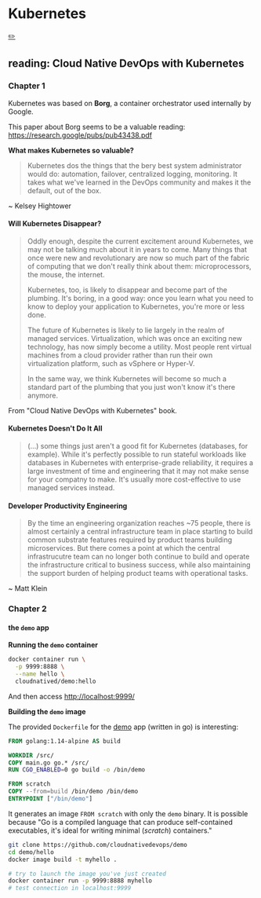 # Kubernetes
[✏️](https://github.com/meleu/my-notes/edit/master/kubernetes.md)

## reading: Cloud Native DevOps with Kubernetes

### Chapter 1

Kubernetes was based on **Borg**, a container orchestrator used internally by Google.

This paper about Borg seems to be a valuable reading: <https://research.google/pubs/pub43438.pdf>

**What makes Kubernetes so valuable?**

> Kubernetes dos the things that the bery best system administrator would do: automation,
> failover, centralized logging, monitoring. It takes what we've learned in the DevOps community
> and makes it the default, out of the box.

~ Kelsey Hightower


#### Will Kubernetes Disappear?

> Oddly enough, despite the current excitement around Kubernetes, we may not be talking much about it in years to come. Many things that once were new and revolutionary are now so much part of the fabric of computing that we don't really think about them: microprocessors, the mouse, the internet.
> 
> Kubernetes, too, is likely to disappear and become part of the plumbing. It's boring, in a good way: once you learn what you need to know to deploy your application to Kubernetes, you're more or less done.
> 
> The future of Kubernetes is likely to lie largely in the realm of managed services. Virtualization, which was once an exciting new technology, has now simply become a utility. Most people rent virtual machines from a cloud provider rather than run their own virtualization platform, such as vSphere or Hyper-V.
> 
> In the same way, we think Kubernetes will become so much a standard part of the plumbing that you just won't know it's there anymore.

From "Cloud Native DevOps with Kubernetes" book.

#### Kubernetes Doesn't Do It All

> (...) some things just aren't a good fit for Kubernetes (databases, for example).
> While it's perfectly possible to run stateful workloads like databases in Kubernetes with enterprise-grade reliability, it requires a large investment of time and engineering that it may not make sense for your compatny to make. It's usually more cost-effective to use managed services instead.


#### Developer Productivity Engineering

> By the time an engineering organization reaches ~75 people, there is almost certainly a central infrastructure team in place starting to build common substrate features required by product teams building microservices. But there comes a point at which the central infrastrucutre team can no longer both continue to build and operate the infrastructure critical to business success, while also maintaining the support burden of helping product teams with operational tasks.

~ Matt Klein



### Chapter 2

#### the `demo` app

**Running the `demo` container**
```sh
docker container run \
  -p 9999:8888 \
  --name hello \
  cloudnatived/demo:hello
```

And then access <http://localhost:9999/>

**Building the `demo` image**

The provided `Dockerfile` for the [demo](https://github.com/cloudnativedevops/demo) app (written in go) is interesting:
```Dockerfile
FROM golang:1.14-alpine AS build

WORKDIR /src/
COPY main.go go.* /src/
RUN CGO_ENABLED=0 go build -o /bin/demo

FROM scratch
COPY --from=build /bin/demo /bin/demo
ENTRYPOINT ["/bin/demo"]
```

It generates an image `FROM scratch` with only the `demo` binary. It is possible because "Go is a compiled language that can produce self-contained executables, it's ideal for writing minimal (_scratch_) containers."

```sh
git clone https://github.com/cloudnativedevops/demo
cd demo/hello
docker image build -t myhello .

# try to launch the image you've just created
docker container run -p 9999:8888 myhello
# test connection in localhost:9999
```

